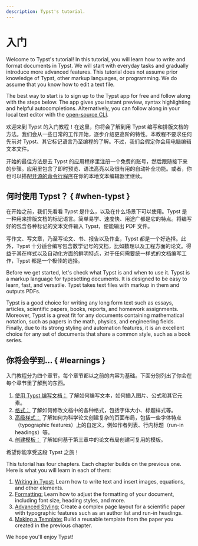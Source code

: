 ```yaml
---
description: Typst's tutorial.
---
```


# 入门

<original>
Welcome to Typst's tutorial! In this tutorial, you will learn how to write and
format documents in Typst. We will start with everyday tasks and gradually
introduce more advanced features. This tutorial does not assume prior knowledge
of Typst, other markup languages, or programming. We do assume that you know how
to edit a text file.

The best way to start is to sign up to the Typst app for free and follow along
with the steps below. The app gives you instant preview, syntax highlighting and
helpful autocompletions. Alternatively, you can follow along in your local text
editor with the [open-source CLI](https://github.com/typst/typst).
</original>

欢迎来到 Typst 的入门教程！在这里，你将会了解到用 Typst 编写和排版文档的方法。我们会从一些日常的工作开始，逐步介绍更高阶的特性。本教程不要求任何先前对 Typst、其它标记语言乃至编程的了解。不过，我们会假定你会用电脑编辑文本文件。

开始的最佳方法是去 Typst 的应用程序里注册一个免费的账号，然后跟随接下来的步骤。应用里包含了即时预览、语法高亮以及很有用的自动补全功能。或者，你也可以搭配[开源的命令行程序](https://github.com/typst/typst)在你的本地文本编辑器里继续。

## 何时使用 Typst？ { #when-typst }

在开始之前，我们先看看 Typst 是什么，以及在什么场景下可以使用。Typst 是一种用来排版文档的标记语言。简单易学、速度快、用途广都是它的特点。将编写好的包含各种标记的文本文件输入 Typst，便能输出 PDF 文件。

写作文、写文章，乃至写论文、书、报告以及作业，Typst 都是一个好选择。此外，Typst 十分适合编写包含数学记号的文档，比如数理以及工程方面的论文。得益于其在样式以及自动化方面的鲜明特点，对于任何需要统一样式的文档编写工作，Typst 都是一个极佳的选择。

<original>
Before we get started, let's check what Typst is and when to use it. Typst is a
markup language for typesetting documents. It is designed to be easy to learn,
fast, and versatile. Typst takes text files with markup in them and outputs
PDFs.

Typst is a good choice for writing any long form text such as essays, articles,
scientific papers, books, reports, and homework assignments. Moreover, Typst is
a great fit for any documents containing mathematical notation, such as papers
in the math, physics, and engineering fields. Finally, due to its strong styling
and automation features, it is an excellent choice for any set of documents that
share a common style, such as a book series.
</original>

## 你将会学到... { #learnings }

入门教程分为四个章节。每个章节都以之前的内容为基础。下面分别列出了你会在每个章节里了解到的东西。

1. [使用 Typst 编写文档：]($tutorial/writing-in-typst) 了解如何编写文本，如何插入图片、公式和其它元素。
2. [格式：]($tutorial/formatting) 了解如何修改文档中的各种格式，包括字体大小、标题样式等。 
3. [高级样式：]($tutorial/advanced-styling)  了解如何为科学论文创建复杂的页面布局，包括一些字体特点（typographic features）上的自定义，例如作者列表、行内标题（run-in headings）等。
4. [创建模板：]($tutorial/making-a-template) 了解如何基于第三章中的论文布局创建可复用的模板。

希望你能享受这段 Typst 之旅！

<original>
This tutorial has four chapters. Each chapter builds on the previous one. Here
is what you will learn in each of them:

1. [Writing in Typst:]($tutorial/writing-in-typst) Learn how to write text and
   insert images, equations, and other elements.
2. [Formatting:]($tutorial/formatting) Learn how to adjust the formatting
   of your document, including font size, heading styles, and more.
3. [Advanced Styling:]($tutorial/advanced-styling) Create a complex page
   layout for a scientific paper with typographic features such as an author
   list and run-in headings.
4. [Making a Template:]($tutorial/making-a-template) Build a reusable template
   from the paper you created in the previous chapter.

We hope you'll enjoy Typst!
</original>
